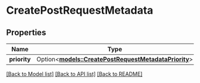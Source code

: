 # CreatePostRequestMetadata

## Properties

Name | Type | Description | Notes
------------ | ------------- | ------------- | -------------
**priority** | Option<[**models::CreatePostRequestMetadataPriority**](CreatePost_request_metadata_priority.md)> |  | [optional]

[[Back to Model list]](../README.md#documentation-for-models) [[Back to API list]](../README.md#documentation-for-api-endpoints) [[Back to README]](../README.md)


